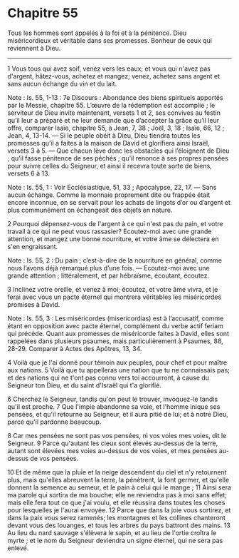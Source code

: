 # Chapitre 55

Tous les hommes sont appelés à la foi et à la pénitence.
Dieu miséricordieux et véritable dans ses promesses.
Bonheur de ceux qui reviennent à Dieu.

***

1 Vous tous qui avez soif, venez vers les eaux; et vous qui n'avez pas d'argent, hâtez-vous, achetez et mangez; venez, achetez sans argent et sans aucun échange du vin et du lait.

<span class="bible-note">Note : </span> Is. 55, 1-13 : 7e Discours : Abondance des biens spirituels apportés par le Messie, chapitre 55. L’œuvre de la rédemption est accomplie ; le serviteur de Dieu invite maintenant, versets 1 et 2, ses convives au festin qu’il leur a préparé et ne leur demande que d’accepter la grâce qu’il leur offre, comparer Isaïe, chapitre 55, à Jean, 7, 38 ; Joël, 3, 18 ; Isaïe, 66, 12 ; Jean, 4, 13-14. ― Si le peuple obéit à Dieu, Dieu tiendra toutes les promesses qu’il a faites à la maison de David et glorifiera ainsi Israël, versets 3 à 5. ― Que chacun lève donc les obstacles qui l’éloignent de Dieu ; qu’il fasse pénitence de ses péchés ; qu’il renonce à ses propres pensées pour suivre celles du Seigneur, et ainsi il recevra toute sorte de biens, versets 6 à 13.

<span class="bible-note">Note : </span> Is. 55, 1 : Voir Ecclésiastique, 51, 33 ; Apocalypse, 22, 17. ― Sans aucun échange. Comme la monnaie proprement dite ou frappée était encore inconnue, on se servait pour les achats de lingots d’or ou d’argent et plus communément on échangeait des objets en nature.

2 Pourquoi dépensez-vous de l'argent à ce qui n'est pas du pain, et votre travail à ce qui ne peut vous rassasier? Ecoutez-moi avec une grande attention, et mangez une bonne nourriture, et votre âme se délectera en s'en engraissant.

<span class="bible-note">Note : </span> Is. 55, 2 : Du pain ; c’est-à-dire de la nourriture en général, comme nous l’avons déjà remarqué plus d’une fois. ― Ecoutez-moi avec une grande attention ; littéralement, et par hébraïsme, écoutant, écoutez.


3 Inclinez votre oreille, et venez à moi; écoutez, et votre âme vivra, et je ferai avec vous un pacte éternel qui montrera véritables les miséricordes promises à David.

<span class="bible-note">Note : </span> Is. 55, 3 : Les miséricordes (misericordias) est à l’accusatif, comme étant en opposition avec pacte éternel, complément du verbe actif feriam qui précède. Quant aux promesses de miséricorde faites à David, elles sont rappelées dans plusieurs psaumes, mais particulièrement à Psaumes, 88, 28-29. Comparer à Actes des Apôtres, 13, 34.


4 Voilà que je l'ai donné pour témoin aux peuples, pour chef et pour maître aux nations. 5 Voilà que tu appelleras une nation que tu ne connaissais pas; et des nations qui ne t'ont pas connu vers toi accourront, à cause du Seigneur ton Dieu, et du saint d'Israël qui t'a glorifié.


6 Cherchez le Seigneur, tandis qu'on peut le trouver, invoquez-le tandis qu'il est proche. 7 Que l'impie abandonne sa voie, et l'homme inique ses pensées, et qu'il retourne au Seigneur, et il aura pitié de lui; et à notre Dieu, parce qu'il pardonne beaucoup.


8 Car mes pensées ne sont pas vos pensées, ni vos voies mes voies, dit le Seigneur. 9 Parce qu'autant les cieux sont élevés au-dessus de la terre, autant sont élevées mes voies au-dessus de vos voies, et mes pensées au-dessus de vos pensées.


10 Et de même que la pluie et la neige descendent du ciel et n'y retournent plus, mais qu'elles abreuvent la terre, la pénètrent, la font germer, et qu'elle donnent la semence au semeur, et le pain à celui qui le mange ; 11 Ainsi sera ma parole qui sortira de ma bouche; elle ne reviendra pas à moi sans effet; mais elle fera tout ce que j'ai voulu, et elle réussira dans toutes les choses pour lesquelles je l'aurai envoyée. 12 Parce que dans la joie vous sortirez, et dans la paix vous serez ramenés; les montagnes et les collines chanteront devant vous des louanges, et tous les arbres du pays battront des mains. 13 Au lieu du nard sauvage s'élèvera le sapin, et au lieu de l'ortie croîtra le myrte ; et le nom du Seigneur deviendra un signe éternel, qui ne sera pas enlevé.

